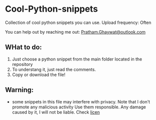# Cool-Python-snippets
Collection of cool python snippets you can use.
Upload frequency: Often

You can help out by reaching me out: Pratham.Ghaywat@outlook.com

## WHat to do:
1. Just choose a python snippet from the main folder located in the repository
2. To understang it, just read the comments.
3. Copy or download the file!

## Warning:
- some snippets in this file may interfere with privacy. Note that I don't promote any malicious activity Use them responsible. Any damage caused by it, I will not be liable. Check [licen](https://github.com/PrathamGhaywat/Cool-Python-snippets/blob/main/LICENSE)
  

